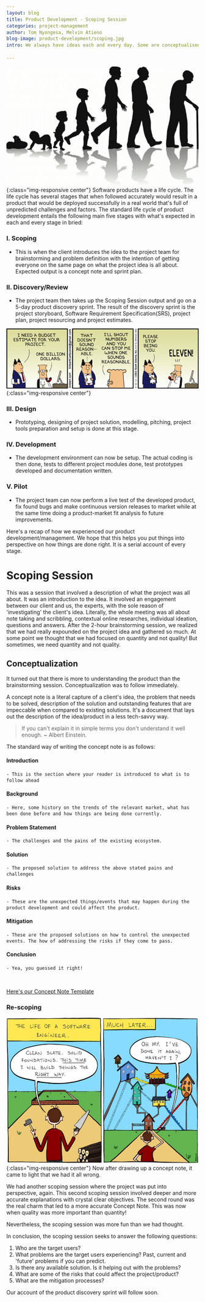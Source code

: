 ```yaml
---
layout: blog
title: Product Development - Scoping Session
categories: project-management
author: Tom Nyongesa, Melvin Atieno
blog-image: product-development/scoping.jpg
intro: We always have ideas each and every day. Some are conceptualised and are actualized at some point in our lives but others just fly through our minds like a flash and are gone without real implementation. What brings the difference? Is there a methodology of doing things the right way? Like learning how to hold your cup right, by the handle? Doing product development and management the right way? 

---
```

![Scoping Session](/assets/images/blog/product-development/product-lifecycle.png){:class="img-responsive center"}
Software products have a life cycle. The life cycle has several stages that when followed accurately would result in a product that would be deployed successfully in a real world that's full of unpredicted challenges and factors. The standard life cycle of product development entails the following main five stages with what's expected in each and every stage in bried:

### I. Scoping
 - This is when the client introduces the idea to the project team for brainstorming and problem definition with the intention of getting everyone on the same page on what the project idea is all about. Expected output is a concept note and sprint plan.

### II. Discovery/Review
 - The project team then takes up the Scoping Session output and go on a 5-day product discovery sprint. The result of the discovery sprint is the project storyboard, Software Requirement Specification(SRS), project plan, project resourcing and project estimates.

 ![Scoping Session](/assets/images/blog/product-development/scoping2.gif){:class="img-responsive center"}

### III. Design
 - Prototyping, designing of project solution, modelling, pitching, project tools preparation and setup is done at this stage.

### IV. Development
 - The development environment can now be setup. The actual coding is then done, tests to different project modules done, test prototypes developed and documentation written.

### V. Pilot
 - The project team can now perform a live test of the developed product, fix found bugs and make continuous version releases to market while at the same time doing a product-market fit analysis fo future improvements.

Here's a recap of how we experienced our product development/management. We hope that this helps you put things into perspective on how things are done right. It is a serial account of every stage.

# Scoping Session

This was a session that involved a description of what the project was all about. It was an introduction to the idea. It involved an engagement between our client and us, the experts, with the sole reason of 'investigating' the client's idea. Literally, the whole meeting was all about note taking and scribbling, contextual online researches, individual ideation, questions and answers. After the 2-hour brainstorming session, we realized that we had really expounded on the project idea and gathered so much. At some point we thought that we had focused on quantity and not quality! But sometimes, we need quantity and not quality. 

## Conceptualization
It turned out that there is more to understanding the product than the brainstorming session. Conceptualization was to follow immediately.

A concept note is a literal capture of a client's idea, the problem that needs to be solved, description of the solution and outstanding features that are impeccable when compared to existing solutions. It's a document that lays out the description of the idea/product in a less tech-savvy way. 

> If you can't explain it in simple terms you don't understand it well enough.
~ Albert Einstein.

The standard way of writing the concept note is as follows:
#### Introduction
 	- This is the section where your reader is introduced to what is to follow ahead
#### Background
 	- Here, some history on the trends of the relevant market, what has been done before and how things are being done currently.
#### Problem Statement
 	- The challenges and the pains of the existing ecosystem.
#### Solution
 	- The proposed solution to address the above stated pains and challenges
#### Risks
 	- These are the unexpected things/events that may happen during the product development and could affect the product.
#### Mitigation
 	- These are the proposed solutions on how to control the unexpected events. The how of addressing the risks if they come to pass.
#### Conclusion
 	- Yea, you guessed it right!

<br>

[Here's our Concept Note Template](https://docs.google.com/document/d/1AWK6Elae5YoowftnZFJWjps9hKgULlI75UNuJQdVjkM/edit?usp=sharing)

### Re-scoping
![Rescoping](/assets/images/blog/product-development/right-way.jpg){:class="img-responsive center"}
Now after drawing up a concept note, it came to light that we had it all wrong.

We had another scoping session where the project was put into perspective, again. This second scoping session involved deeper and more accurate explanations with crystal clear objectives. The second round was the real charm that led to a more accurate Concept Note. This was now when quality was more important than quantity!

Nevertheless, the scoping session was more fun than we had thought.

In conclusion, the scoping session seeks to answer the following questions:

1. Who are the target users?
2. What problems are the target users experiencing? Past, current and 'future' problems if you can predict.
3. Is there any available solution. Is it helping out with the problems?
4. What are some of the risks that could affect the project/product?
5. What are the mitigation processes?

Our account of the product discovery sprint will follow soon. 





